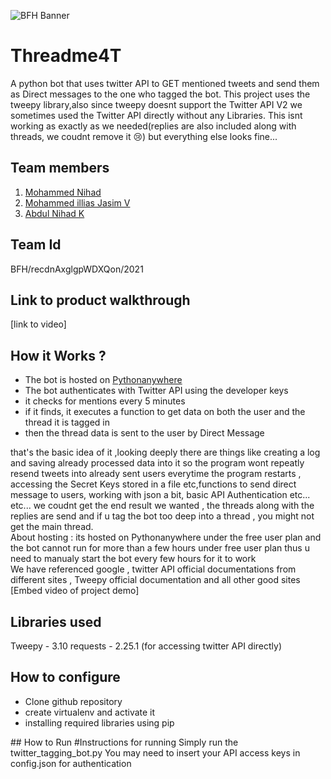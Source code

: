 ![BFH Banner](https://trello-attachments.s3.amazonaws.com/542e9c6316504d5797afbfb9/542e9c6316504d5797afbfc1/39dee8d993841943b5723510ce663233/Frame_19.png)
# Threadme4T
A python bot that uses twitter API to GET mentioned tweets and send them as Direct messages to the one who tagged the bot. This project uses the tweepy library,also since tweepy doesnt support the Twitter API V2 we sometimes used the Twitter API directly without any Libraries. This isnt working as exactly as we needed(replies are also included along with threads, we coudnt remove it 😢) but everything else looks fine...

## Team members
1. <a href="https://github.com/ShunKaido">Mohammed Nihad</a> 
2. <a href="https://github.com/ilyazjasim">Mohammed illias Jasim V</a> 
3. <a href="https://github.com/Nihadk117">Abdul Nihad K</a> 

## Team Id
BFH/recdnAxglgpWDXQon/2021

## Link to product walkthrough
[link to video]

## How it Works ?
<ul>
 <li>The bot is hosted on <a href="www.pythonanywhere.com">Pythonanywhere</a></li>
<li>The bot authenticates with Twitter API using the developer keys</li>
<li>it checks for mentions every 5 minutes</li>
<li>if it finds, it executes a function to get data on both the user and the thread it is tagged in</li>
<li>then the thread data is sent to the user by Direct Message</li>
</ul>that's the basic idea of it ,looking deeply there are things like creating a log and saving already processed data into it so the program wont repeatly resend tweets into already sent users everytime the program restarts , accessing the Secret Keys stored in a file etc,functions to send direct message to users, working with json  a bit, basic API Authentication etc... etc... we coudnt get the end result we wanted , the threads along with the replies are send and if u tag the bot too deep into a thread , you might not get the main thread. <br>About hosting : its hosted on Pythonanywhere under the free user plan and the bot cannot run for more than a few hours under free user plan thus u need to manualy start the bot every few hours for it to work <br>
We have referenced google , twitter API official documentations from different sites , Tweepy official documentation and all other good sites
[Embed video of project demo]

## Libraries used
Tweepy - 3.10
requests - 2.25.1 (for accessing twitter API directly)

## How to configure
<ul>
<li>Clone github repository</li>
<li>create virtualenv and activate it</li>
<li>installing required libraries using pip</li>
</ul>
## How to Run
#Instructions for running
 Simply run the twitter_tagging_bot.py 
 You may need to insert your API access keys in config.json for authentication
